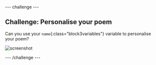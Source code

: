 --- challenge ---

## Challenge: Personalise your poem
Can you use your `name`{:class="block3variables"} variable to personalise your poem? 

![screenshot](images/poetry-name-comp.png)


--- /challenge ---